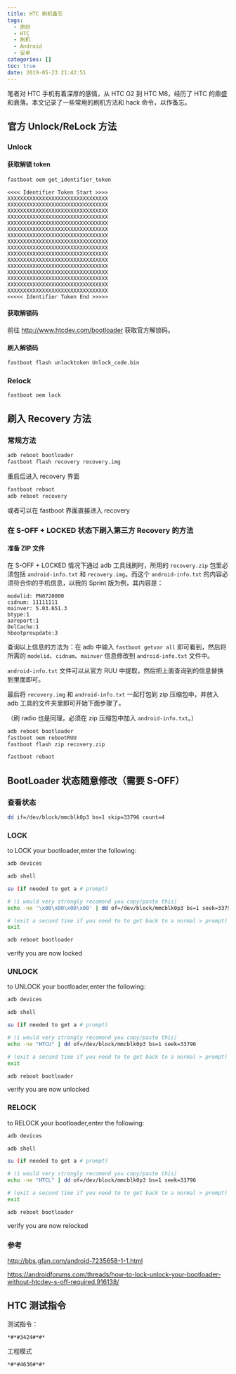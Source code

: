 ```yaml
---
title: HTC 刷机备忘
tags:
  - 原创
  - HTC
  - 刷机
  - Android
  - 安卓
categories: []
toc: true
date: 2019-05-23 21:42:51
---
```


笔者对 HTC 手机有着深厚的感情，从 HTC G2 到 HTC M8，经历了 HTC 的鼎盛和衰落。本文记录了一些常用的刷机方法和 hack 命令，以作备忘。

## 官方 Unlock/ReLock 方法

### Unlock

#### 获取解锁 token

``` sh
fastboot oem get_identifier_token
```

<!-- more -->

```
<<<< Identifier Token Start >>>>
XXXXXXXXXXXXXXXXXXXXXXXXXXXXXXXX
XXXXXXXXXXXXXXXXXXXXXXXXXXXXXXXX
XXXXXXXXXXXXXXXXXXXXXXXXXXXXXXXX
XXXXXXXXXXXXXXXXXXXXXXXXXXXXXXXX
XXXXXXXXXXXXXXXXXXXXXXXXXXXXXXXX
XXXXXXXXXXXXXXXXXXXXXXXXXXXXXXXX
XXXXXXXXXXXXXXXXXXXXXXXXXXXXXXXX
XXXXXXXXXXXXXXXXXXXXXXXXXXXXXXXX
XXXXXXXXXXXXXXXXXXXXXXXXXXXXXXXX
XXXXXXXXXXXXXXXXXXXXXXXXXXXXXXXX
XXXXXXXXXXXXXXXXXXXXXXXXXXXXXXXX
XXXXXXXXXXXXXXXXXXXXXXXXXXXXXXXX
XXXXXXXXXXXXXXXXXXXXXXXXXXXXXXXX
XXXXXXXXXXXXXXXXXXXXXXXXXXXXXXXX
XXXXXXXXXXXXXXXXXXXXXXXXXXXXXXXX
XXXXXXXXXXXXXXXXXXXXXXXXXXXXXXXX
<<<<< Identifier Token End >>>>>
```

#### 获取解锁码

前往 http://www.htcdev.com/bootloader 获取官方解锁码。

#### 刷入解锁码

``` sh
fastboot flash unlocktoken Unlock_code.bin
```


### Relock

```
fastboot oem lock
```

## 刷入 Recovery 方法

### 常规方法

``` sh
adb reboot bootloader
fastboot flash recovery recovery.img
```

重启后进入 recovery 界面

``` sh
fastboot reboot
adb reboot recovery
```

或者可以在 fastboot 界面直接进入 recovery

### 在 S-OFF + LOCKED 状态下刷入第三方 Recovery 的方法

#### 准备 ZIP 文件

在 S-OFF + LOCKED 情况下通过 adb 工具线刷时，所用的 `recovery.zip` 包里必须包括 `android-info.txt` 和 `recovery.img`。而这个 `android-info.txt` 的内容必须符合你的手机信息，以我的 Sprint 版为例，其内容是：

```
modelid: PN0720000
cidnum: 11111111
mainver: 5.03.651.3
btype:1
aareport:1
DelCache:1
hbootpreupdate:3
```


查询以上信息的方法为：在 adb 中输入 `fastboot getvar all` 即可看到，然后将所需的 `modelid`、`cidnum`、`mainver` 信息修改到 `android-info.txt` 文件中。

`android-info.txt` 文件可以从官方 RUU 中提取，然后把上面查询到的信息替换到里面即可。

最后将 `recovery.img` 和 `android-info.txt` 一起打包到 zip 压缩包中，并放入 adb 工具的文件夹里即可开始下面步骤了。

（刷 radio 也是同理，必须在 zip 压缩包中加入 `android-info.txt`。）

``` sh
adb reboot bootloader
fastboot oem rebootRUU
fastboot flash zip recovery.zip
```

``` sh
fastboot reboot
```

## BootLoader 状态随意修改（需要 S-OFF）


### 查看状态

``` sh
dd if=/dev/block/mmcblk0p3 bs=1 skip=33796 count=4
```

### LOCK

to LOCK your bootloader,enter the following:

``` sh
adb devices

adb shell

su (if needed to get a # prompt)

# (i would very strongly recomend you copy/paste this)
echo -ne '\x00\x00\x00\x00' | dd of=/dev/block/mmcblk0p3 bs=1 seek=33796

# (exit a second time if you need to to get back to a normal > prompt)
exit

adb reboot bootloader
```

verify you are now locked

### UNLOCK

to UNLOCK your bootloader,enter the following:

``` sh
adb devices

adb shell

su (if needed to get a # prompt)

# (i would very strongly recomend you copy/paste this)
echo -ne "HTCU" | dd of=/dev/block/mmcblk0p3 bs=1 seek=33796

# (exit a second time if you need to to get back to a normal > prompt)
exit

adb reboot bootloader
```

verify you are now unlocked

### RELOCK

to RELOCK your bootloader,enter the following:

``` sh
adb devices

adb shell

su (if needed to get a # prompt)

# (i would very strongly recomend you copy/paste this)
echo -ne "HTCL" | dd of=/dev/block/mmcblk0p3 bs=1 seek=33796

# (exit a second time if you need to to get back to a normal > prompt)
exit

adb reboot bootloader
```

verify you are now relocked

### 参考

http://bbs.gfan.com/android-7235658-1-1.html

https://androidforums.com/threads/how-to-lock-unlock-your-bootloader-without-htcdev-s-off-required.916138/


## HTC 测试指令

测试指令：

```
*#*#3424#*#*
```

工程模式

```
*#*#4636#*#*
```